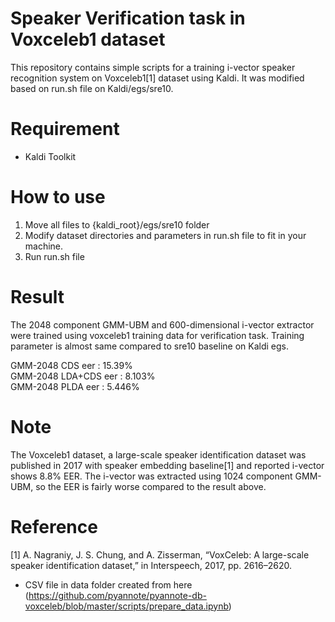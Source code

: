 
# Speaker Verification task in Voxceleb1 dataset
This repository contains simple scripts for a training i-vector speaker recognition system on Voxceleb1[1] dataset using Kaldi. It was modified based on run.sh file on Kaldi/egs/sre10.

# Requirement
* Kaldi Toolkit

# How to use
1. Move all files to {kaldi_root}/egs/sre10 folder
2. Modify dataset directories and parameters in run.sh file to fit in your machine.
3. Run run.sh file

# Result

The 2048 component GMM-UBM and 600-dimensional i-vector extractor were trained using voxceleb1 training data for verification task. Training parameter is almost same compared to sre10 baseline on Kaldi egs.

GMM-2048 CDS eer : 15.39%<br />
GMM-2048 LDA+CDS eer : 8.103%<br />
GMM-2048 PLDA eer : 5.446%<br />

# Note
The Voxceleb1 dataset, a large-scale speaker identification dataset was published in 2017 with speaker embedding baseline[1] and reported i-vector shows 8.8% EER. The i-vector was extracted using 1024 component GMM-UBM, so the EER is fairly worse compared to the result above.


# Reference
[1] A. Nagraniy, J. S. Chung, and A. Zisserman, “VoxCeleb: A large-scale speaker identification dataset,” in Interspeech, 2017, pp. 2616–2620.

* CSV file in data folder created from here 
(https://github.com/pyannote/pyannote-db-voxceleb/blob/master/scripts/prepare_data.ipynb)

